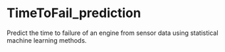 # TimeToFail_prediction
Predict the time to failure of an engine from sensor data using statistical machine learning methods. 
